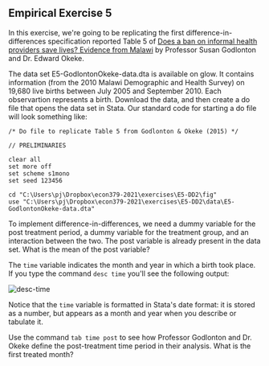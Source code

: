 ## Empirical Exercise 5  

In this exercise, we're going to be replicating the first difference-in-differences specification reported Table 5 
of [Does a ban on informal health providers save lives? Evidence from Malawi](https://www.ncbi.nlm.nih.gov/pmc/articles/PMC4677333/) 
by Professor Susan Godlonton and Dr. Edward Okeke.  

The data set E5-GodlontonOkeke-data.dta is available on glow.  It contains information (from the 2010 Malawi Demographic and Health Survey) 
on 19,680 live births between July 2005 and September 2010.  Each observartion represents a birth.  Download the data, and then create 
a do file that opens the data set in Stata.  Our standard code for starting a do file will look something like:

``` 
/* Do file to replicate Table 5 from Godlonton & Okeke (2015) */

// PRELIMINARIES

clear all
set more off
set scheme s1mono
set seed 123456

cd "C:\Users\pj\Dropbox\econ379-2021\exercises\E5-DD2\fig"
use "C:\Users\pj\Dropbox\econ379-2021\exercises\E5-DD2\data\E5-GodlontonOkeke-data.dta"
```

To implement difference-in-differences, we need a dummy variable for the post treatment period, 
a dummy variable for the treatment group, and an interaction between the two. The post variable is 
already present in the data set.  What is the mean of the post variable?  

The `time` variable indicates the month and year in which a birth took place. If you type the command 
`desc time` you'll see the following output:

![desc-time](https://pjakiela.github.io/ECON379/exercises/E5-DD2/stata-time-desc.png)  

Notice that the `time` variable is formatted in Stata's date format:  it is stored as a number, 
but appears as a month and year when you describe or tabulate it.  

Use the command `tab time post` to see how Professor Godlonton and Dr. Okeke define the 
post-treatment time period in their analysis.  What is the first treated month?
